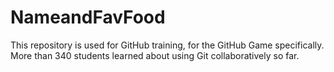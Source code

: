 # NameandFavFood

This repository is used for GitHub training, for the GitHub Game specifically. More than 340 students learned about using Git collaboratively so far.

